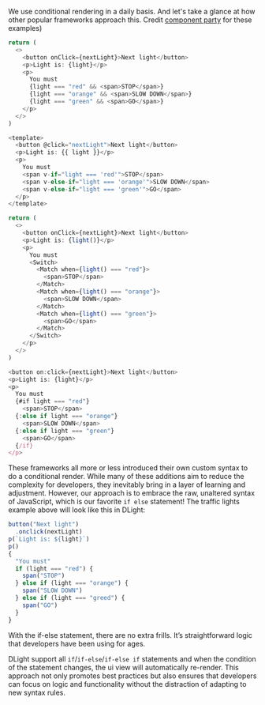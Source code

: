 We use conditional rendering in a daily basis. And let's take a glance at how other popular frameworks approach this. Credit [component party](https://component-party.dev/#conditional) for these examples)
```js [react]
return (
  <>
    <button onClick={nextLight}>Next light</button>
    <p>Light is: {light}</p>
    <p>
      You must
      {light === "red" && <span>STOP</span>}
      {light === "orange" && <span>SLOW DOWN</span>}
      {light === "green" && <span>GO</span>}
    </p>
  </>
)
```

```js [vue]
<template>
  <button @click="nextLight">Next light</button>
  <p>Light is: {{ light }}</p>
  <p>
    You must
    <span v-if="light === 'red'">STOP</span>
    <span v-else-if="light === 'orange'">SLOW DOWN</span>
    <span v-else-if="light === 'green'">GO</span>
  </p>
</template>
```

```js [solid]
return (
  <>
    <button onClick={nextLight}>Next light</button>
    <p>Light is: {light()}</p>
    <p>
      You must
      <Switch>
        <Match when={light() === "red"}>
          <span>STOP</span>
        </Match>
        <Match when={light() === "orange"}>
          <span>SLOW DOWN</span>
        </Match>
        <Match when={light() === "green"}>
          <span>GO</span>
        </Match>
      </Switch>
    </p>
  </>
)
```

```js [svelte]
<button on:click={nextLight}>Next light</button>
<p>Light is: {light}</p>
<p>
  You must
  {#if light === "red"}
    <span>STOP</span>
  {:else if light === "orange"}
    <span>SLOW DOWN</span>
  {:else if light === "green"}
    <span>GO</span>
  {/if}
</p>
```

These frameworks all more or less introduced their own custom syntax to do a conditional render. While many of these additions aim to reduce the complexity for developers, they inevitably bring in a layer of learning and adjustment. However, our approach is to embrace the raw, unaltered syntax of JavaScript, which is our favorite `if else` statement!
The traffic lights example above will look like this in DLight:
```js [dlight]
button("Next light")
  .onclick(nextLight)
p(`Light is: ${light}`)
p()
{
  "You must"
  if (light === "red") {
    span("STOP")
  } else if (light === "orange") {
    span("SLOW DOWN")
  } else if (light === "greed") {
    span("GO")
  }
}
```
With the if-else statement, there are no extra frills. It’s straightforward logic that developers have been using for ages. 

DLight support all `if`/`if-else`/`if-else if` statements and when the condition of the statement changes, the ui view will automatically re-render. This approach not only promotes best practices but also ensures that developers can focus on logic and functionality without the distraction of adapting to new syntax rules.
